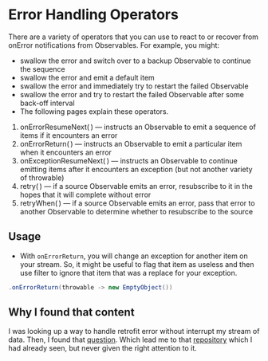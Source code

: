 # Error Handling Operators

There are a variety of operators that you can use to react to or recover from onError notifications from Observables. For example, you might:

- swallow the error and switch over to a backup Observable to continue the sequence
- swallow the error and emit a default item
- swallow the error and immediately try to restart the failed Observable
- swallow the error and try to restart the failed Observable after some back-off interval
- The following pages explain these operators.

1. onErrorResumeNext( ) — instructs an Observable to emit a sequence of items if it encounters an error
2. onErrorReturn( ) — instructs an Observable to emit a particular item when it encounters an error
3. onExceptionResumeNext( ) — instructs an Observable to continue emitting items after it encounters an exception (but not another variety of throwable)
4. retry( ) — if a source Observable emits an error, resubscribe to it in the hopes that it will complete without error
5. retryWhen( ) — if a source Observable emits an error, pass that error to another Observable to determine whether to resubscribe to the source


## Usage 

- With `onErrorReturn`, you will change an exception for another item on your stream. 
So, it might be useful to flag that item as useless and then use filter to ignore that item that was a replace for your
exception.

```java
.onErrorReturn(throwable -> new EmptyObject())
```


## Why I found that content

I was looking up a way to handle retrofit error without interrupt my stream of data. Then, I found that [question](https://stackoverflow.com/questions/40188325/rxjava-database-and-remote-server).
Which lead me to that [repository](https://github.com/ReactiveX/RxJava/wiki/Error-Handling-Operators) 
which I had already seen, but never given the right attention to it.
